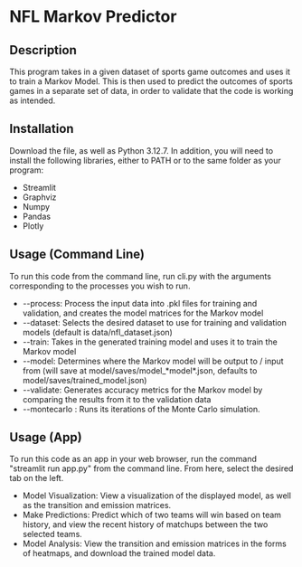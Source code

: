 # NFL Markov Predictor

## Description

This program takes in a given dataset of sports game outcomes and uses it to train a Markov Model. This is then used to predict the outcomes of sports games in a separate set of data, in order to validate that the code is working as intended.

## Installation

Download the file, as well as Python 3.12.7. In addition, you will need to install the following libraries, either to PATH or to the same folder as your program:
* Streamlit
* Graphviz
* Numpy
* Pandas
* Plotly

## Usage (Command Line)

To run this code from the command line, run cli.py with the arguments corresponding to the processes you wish to run.
* --process: Process the input data into .pkl files for training and validation, and creates the model matrices for the Markov model
* --dataset: Selects the desired dataset to use for training and validation models (default is data/nfl_dataset.json)
* --train: Takes in the generated training model and uses it to train the Markov model
* --model: Determines where the Markov model will be output to / input from (will save at model/saves/model_\*model\*.json, defaults to model/saves/trained_model.json)
* --validate: Generates accuracy metrics for the Markov model by comparing the results from it to the validation data
* --montecarlo <its>: Runs its iterations of the Monte Carlo simulation.

## Usage (App)

To run this code as an app in your web browser, run the command "streamlit run app.py" from the command line. From here, select the desired tab on the left.
* Model Visualization: View a visualization of the displayed model, as well as the transition and emission matrices.
* Make Predictions: Predict which of two teams will win based on team history, and view the recent history of matchups between the two selected teams.
* Model Analysis: View the transition and emission matrices in the forms of heatmaps, and download the trained model data.
